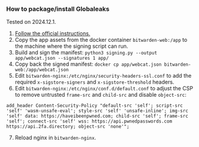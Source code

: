 ### How to package/install Globaleaks
Tested on 2024.12.1.

1. [Follow the official instructions.]([https://docs.globaleaks.org/en/stable/setup/](https://bitwarden.com/help/install-on-premise-linux/))
2. Copy the app assets from the docker container `bitwarden-web:/app` to the machine where the signing script can run.
3. Build and sign the manifest: `python3 signing.py --output app/webcat.json --signatures 1 app/`
4. Copy  back the signed manifest: `docker cp app/webcat.json bitwarden-web:/app/webcat.json`
5. Edit `bitwarden-nginx:/etc/nginx/security-headers-ssl.conf` to add the required `x-sigstore-signers` and `x-sigstore-threshold` headers.
6. Edit `bitwarden-nginx:/etc/nginx/conf.d/default.conf` to adjust the CSP to remove untrusted `frame-src` and `child-src` and disable `object-src`:

```
add_header Content-Security-Policy "default-src 'self'; script-src 'self' 'wasm-unsafe-eval'; style-src 'self' 'unsafe-inline'; img-src 'self' data: https://haveibeenpwned.com; child-src 'self'; frame-src 'self'; connect-src 'self' wss: https://api.pwnedpasswords.com https://api.2fa.directory; object-src 'none'";
```
7. Reload nginx in `bitwarden-nginx`.